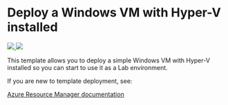 
# Deploy a Windows VM with Hyper-V installed

<a href="https://portal.azure.com/#create/Microsoft.Template/uri/https%3A%2F%2Fraw.githubusercontent.com%2Fweeyin83%2FScripts-Repo%2Fmaster%2FHyper-V-Lab-Base%2Fazuredeploy.json" target="_blank">
    <img src="http://azuredeploy.net/deploybutton.png"/>
</a>
<a href="http://armviz.io/#/?load=https%3A%2F%2Fraw.githubusercontent.com%2Fweeyin83%2FScripts-Repo%2Fmaster%2FHyper-V-Lab-Base%2Fazuredeploy.json" target="_blank">
    <img src="http://armviz.io/visualizebutton.png"/>
</a>

This template allows you to deploy a simple Windows VM with Hyper-V installed so you can start to use it as a Lab environment. 

If you are new to template deployment, see:

[Azure Resource Manager documentation](https://docs.microsoft.com/azure/azure-resource-manager/)
